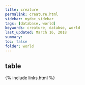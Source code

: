```yaml
---
title: creature
permalink: creature.html
sidebar: mydoc_sidebar
tags: [database, world]
keywords: creature, databse, world
last_updated: March 16, 2018
summary:
toc: false
folder: world
---
```


## table

{% include links.html %}